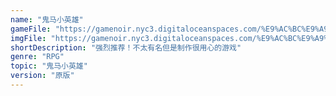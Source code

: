 ```yaml
---
name: "鬼马小英雄"
gameFile: "https://gamenoir.nyc3.digitaloceanspaces.com/%E9%AC%BC%E9%A9%AC%E5%B0%8F%E8%8B%B1%E9%9B%84/monk.zip"
imgFile: "https://gamenoir.nyc3.digitaloceanspaces.com/%E9%AC%BC%E9%A9%AC%E5%B0%8F%E8%8B%B1%E9%9B%84/original.webp"
shortDescription: "强烈推荐！不太有名但是制作很用心的游戏"
genre: "RPG"
topic: "鬼马小英雄"
version: "原版"
---
```

